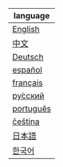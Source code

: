 | language                                      |
| --------------------------------------------- |
| [English](./share/docs/English/readme.md)     |
| [中文](./share/docs/中文/readme.md)           |
| [Deutsch](./share/docs/Deutsch/readme.md)     |
| [español](./share/docs/español/readme.md)     |
| [français](./share/docs/français/readme.md)   |
| [ру́сский](./share/docs/ру́сский/readme.md)     |
| [português](./share/docs/português/readme.md) |
| [čeština](./share/docs/čeština/readme.md)     |
| [日本語](./share/docs/日本語/readme.md)       |
| [한국어](./share/docs/한국어/readme.md)       |
